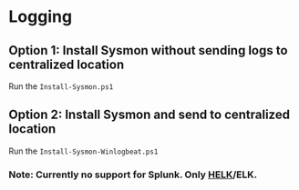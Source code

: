 # Logging

## Option 1: Install Sysmon without sending logs to centralized location

Run the `Install-Sysmon.ps1`

## Option 2: Install Sysmon and send to centralized location 

Run the `Install-Sysmon-Winlogbeat.ps1`

### Note: Currently no support for Splunk. Only [HELK](https://github.com/Cyb3rWard0g/HELK)/ELK. 